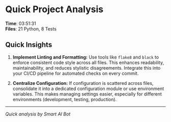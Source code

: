 # Quick Project Analysis

**Time**: 03:51:31  
**Files**: 21 Python, 8 Tests

## Quick Insights

1. **Implement Linting and Formatting:** Use tools like `flake8` and `black` to enforce consistent code style across all files. This enhances readability, maintainability, and reduces stylistic disagreements. Integrate this into your CI/CD pipeline for automated checks on every commit.

2. **Centralize Configuration:** If configuration is scattered across files, consolidate it into a dedicated configuration module or use environment variables. This makes managing settings easier, especially for different environments (development, testing, production).


---
*Quick analysis by Smart AI Bot*
